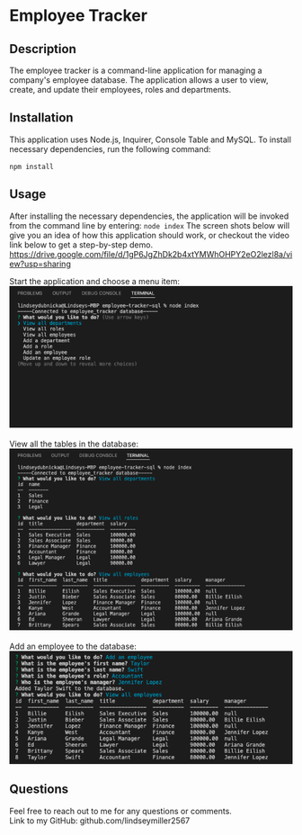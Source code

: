 # Employee Tracker

## Description
The employee tracker is a command-line application for managing a company's employee database. The application allows a user to view, create, and update their employees, roles and departments.  
  
## Installation
This application uses Node.js, Inquirer, Console Table and MySQL. To install necessary dependencies, run the following command: 
```
npm install
```

## Usage
After installing the necessary dependencies, the application will be invoked from the command line by entering: `node index`
The screen shots below will give you an idea of how this application should work, or checkout the video link below to get a step-by-step demo. <br />
https://drive.google.com/file/d/1gP6JgZhDk2b4xtYMWhOHPY2eO2lezl8a/view?usp=sharing 

Start the application and choose a menu item: <br />
![Screenshot](./images_for_readme/app_start.png) <br />
<br />
View all the tables in the database: <br />
![Screenshot](./images_for_readme/view_tables.png) <br />
<br />
Add an employee to the database: <br />
![Screenshot](./images_for_readme/add_employee.png)

## Questions
Feel free to reach out to me for any questions or comments. <br/>
Link to my GitHub: github.com/lindseymiller2567